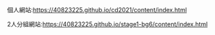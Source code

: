 個人網站:https://40823225.github.io/cd2021/content/index.html

2人分組網站:https://40823225.github.io/stage1-bg6/content/index.html

